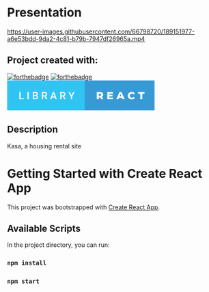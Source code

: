 # Presentation

https://user-images.githubusercontent.com/66798720/189151977-a6e53bdd-9da2-4c81-b79b-7947df26965a.mp4

## Project created with:

[![forthebadge](https://forthebadge.com/images/badges/uses-css.svg)](https://forthebadge.com)
[![forthebadge](https://forthebadge.com/images/badges/made-with-javascript.svg)](https://forthebadge.com)
<img src="https://github.com/ThibaudS-web/Site_Kasa/blob/main/public/pictures_readme/library-react.svg" alt="badge react" />

## Description

Kasa, a housing rental site

# Getting Started with Create React App

This project was bootstrapped with [Create React App](https://github.com/facebook/create-react-app).

## Available Scripts

In the project directory, you can run:

### `npm install`
### `npm start`
